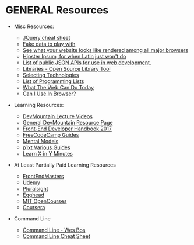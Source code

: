 # GENERAL Resources

* Misc Resources:

  * [JQuery cheat sheet](https://oscarotero.com/jquery/)
  * [Fake data to play with](https://mockaroo.com/)
  * [See what your website looks like rendered among all major browsers](http://browsershots.org/)
  * [Hipster Ipsum, for when Latin just won't do](https://hipsum.co/?paras=4&type=hipster-centric)
  * [List of public JSON APIs for use in web development.](https://github.com/toddmotto/public-apis)
  * [Libraries - Open Source Library Tool](https://libraries.io/)
  * [Selecting Technologies](https://alistapart.com/article/the-right-way-to-select-technology-excerpt)
  * [List of Programming Lists](https://github.com/bnb/awesome-awesome-nodejs)
  * [What The Web Can Do Today](https://whatwebcando.today/)
  * [Can I Use In Browser?](https://caniuse.com/)

* Learning Resources:

  * [DevMountain Lecture Videos](https://docs.google.com/spreadsheets/d/1p9EzVLEFGf5Q40oL4gWrRyfPO_DTKO3VIDOT3ZQFvtI/edit#gid=1832617554)
  * [General DevMountain Resource Page](https://resources.devmountain.com/#/)
  * [Front-End Developer Handbook 2017](https://frontendmasters.com/books/front-end-handbook/2018/)
  * [FreeCodeCamp Guides](https://github.com/freeCodeCamp/guides/tree/master/src/pages)
  * [Mental Models](https://www.farnamstreetblog.com/mental-models/)
  * [p1xt Various Guides](https://github.com/P1xt/p1xt-guides/blob/master/README.md)
  * [Learn X in Y Minutes](https://learnxinyminutes.com/)

* At Least Partially Paid Learning Resources

  * [FrontEndMasters](http://frontendmasters.com)
  * [Udemy](https://www.udemy.com/)
  * [Pluralsight](https://www.pluralsight.com/)
  * [Egghead](https://egghead.io/)
  * [MIT OpenCourses](https://ocw.mit.edu/courses/find-by-topic/#cat=engineering&subcat=computerscience)
  * [Coursera](https://www.coursera.org/browse/computer-science?languages=en)

* Command Line

  * [Command Line - Wes Bos](https://commandlinepoweruser.com/)
  * [Command Line Cheat Sheet](https://www.git-tower.com/blog/command-line-cheat-sheet/)
